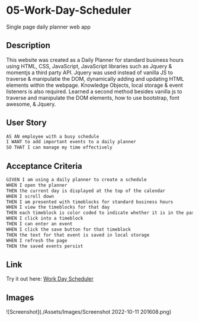 # 05-Work-Day-Scheduler

Single page daily planner web app 

## Description

This website was created as a Daily Planner for standard business hours using HTML, CSS, JavaScript, JavaScript libraries such as Jquery & momentjs a third party API. 
Jquery was used instead of vanilla JS to traverse & manipulatie the DOM, dynamically adding and updating HTML elements within the webpage. Knowledge Objects, local storage & event listeners is also required. Learned a second method besides vanilla js to traverse and manipulate the DOM elements, how to use bootstrap, font awesome, & Jquery. 

## User Story

```md
AS AN employee with a busy schedule
I WANT to add important events to a daily planner
SO THAT I can manage my time effectively
```

## Acceptance Criteria

```md
GIVEN I am using a daily planner to create a schedule
WHEN I open the planner
THEN the current day is displayed at the top of the calendar
WHEN I scroll down
THEN I am presented with timeblocks for standard business hours
WHEN I view the timeblocks for that day
THEN each timeblock is color coded to indicate whether it is in the past, present, or future
WHEN I click into a timeblock
THEN I can enter an event
WHEN I click the save button for that timeblock
THEN the text for that event is saved in local storage
WHEN I refresh the page
THEN the saved events persist
```

## Link

Try it out here: [Work Day Scheduler](https://youssefojeil.github.io/05-Work-Day-Scheduler/)

## Images

![Screenshot](./Assets/Images/Screenshot 2022-10-11 201608.png)
